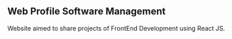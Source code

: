 ## Web Profile Software Management

Website aimed to share projects of FrontEnd Development using React JS.
